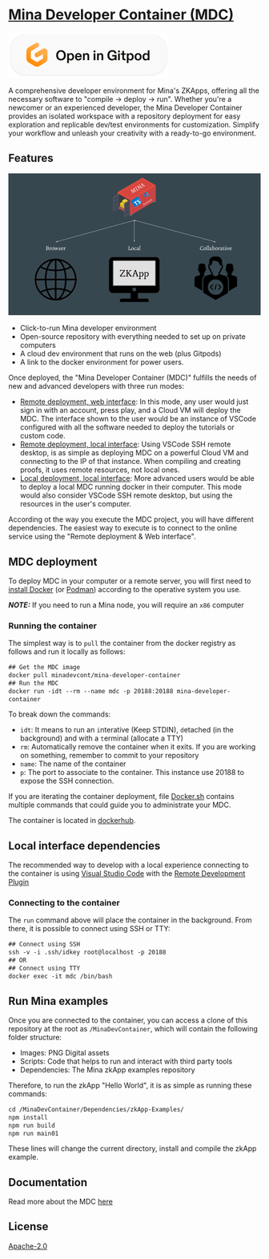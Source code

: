 # [Mina Developer Container (MDC)](https://container.minadev.eth.limo)
[![Open in Gitpod](Images/open-in-gitpod.svg)](https://gitpod.io/#https://github.com/rhvall/MinaDevContainer)

A comprehensive developer environment for Mina's ZKApps, offering all the necessary software to "compile -> deploy -> run". Whether you're a newcomer or an experienced developer, the Mina Developer Container provides an isolated workspace with a repository deployment for easy exploration and replicable dev/test environments for customization. Simplify your workflow and unleash your creativity with a ready-to-go environment.

## Features

![MDC Overview](/Images/MinaInsightsContainer.png)

- Click-to-run Mina developer environment
- Open-source repository with everything needed to set up on private computers
- A cloud dev environment that runs on the web (plus Gitpods)
- A link to the docker environment for power users.

Once deployed, the "Mina Developer Container (MDC)" fulfills the needs of new and advanced developers with three run modes:

- [Remote deployment, web interface](/Images/RemoteWeb.png): In this mode, any user would just sign in with an account, press play, and a Cloud VM will deploy the MDC. The interface shown to the user would be an instance of VSCode configured with all the software needed to deploy the tutorials or custom code.
- [Remote deployment, local interface](/Images/RemoteLocal.png): Using VSCode SSH remote desktop, is as simple as deploying MDC on a powerful Cloud VM and connecting to the IP of that instance. When compiling and creating proofs, it uses remote resources, not local ones.
- [Local deployment, local interface](/Images/LocalLocal.png): More advanced users would be able to deploy a local MDC running docker in their computer. This mode would also consider VSCode SSH remote desktop, but using the resources in the user's computer.

According ot the way you execute the MDC project, you will have different dependencies. The easiest way to execute is to connect to the online service using the "Remote deployment & Web interface".

## MDC deployment

To deploy MDC in your computer or a remote server, you will first need to [install Docker](https://docs.docker.com/get-docker/) (or [Podman](https://podman.io/)) according to the operative system you use. 

**_NOTE:_** If you need to run a Mina node, you will require an `x86` computer

### Running the container

The simplest way is to `pull` the container from the docker registry as follows and run it locally as follows:

```
## Get the MDC image
docker pull minadevcont/mina-developer-container
## Run the MDC
docker run -idt --rm --name mdc -p 20188:20188 mina-developer-container
```
To break down the commands:
- `idt`: It means to run an `i`nterative (Keep STDIN), `d`etached (in the background) and with a `t`erminal (allocate a TTY)
- `rm`: Automatically remove the container when it exits. If you are working on something, remember to commit to your repository
- `name`: The name of the container
- `p`: The port to associate to the container. This instance use 20188 to expose the SSH connection.

If you are iterating the container deployment, file [Docker.sh](/Scripts/Docker.sh) contains multiple commands that could guide you to administrate your MDC.

The container is located in [dockerhub](https://hub.docker.com/r/minadevcont/mina-developer-container).

## Local interface dependencies

The recommended way to develop with a local experience connecting to the container is using [Visual Studio Code](https://code.visualstudio.com/) with the [Remote Development Plugin](https://code.visualstudio.com/docs/remote/ssh)

### Connecting to the container

The `run` command above will place the container in the background. From there, it is possible to connect using SSH or TTY:

```
## Connect using SSH
ssh -v -i .ssh/idkey root@localhost -p 20188
## OR
## Connect using TTY
docker exec -it mdc /bin/bash
```

## Run Mina examples

Once you are connected to the container, you can access a clone of this repository at the root as `/MinaDevContainer`, which will contain the following folder structure:

- Images: PNG Digital assets
- Scripts: Code that helps to run and interact with third party tools 
- Dependencies: The Mina zkApp examples repository

Therefore, to run the zkApp "Hello World", it is as simple as running these commands:

```
cd /MinaDevContainer/Dependencies/zkApp-Examples/
npm install
npm run build
npm run main01
```

These lines will change the current directory, install and compile the zkApp example.

## Documentation

Read more about the MDC [here](https://github.com/rhvall/MinaDevContainer/wiki) 

## License
[Apache-2.0](/LICENSE)